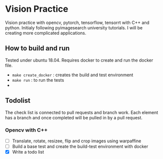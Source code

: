 # Vision Practice

Vision practice with opencv, pytorch, tensorflow, tensorrt with C++ and python. Initialy following pyimagesearch university tutorials.
I will be creating more complicated applications.

## How to build and run
Tested under ubuntu 18.04. Requires docker to create and run the docker file.

- `make create_docker` : creates the build and test environment
- `make run` : to run the tests
- 
## Todolist
The check list is connected to pull requests and branch work. Each element has a branch and once completed will be pulled in by a pull request.


### Opencv with C++
- [ ] Translate, rotate, resizee, flip and crop images using warpaffine
- [ ] Build a base test and create the build-test environment with docker
- [x] Write a todo list
